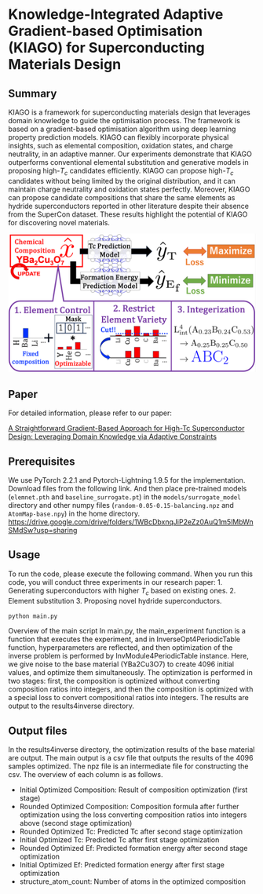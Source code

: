 # Knowledge-Integrated Adaptive Gradient-based Optimisation (KIAGO) for Superconducting Materials Design


## Summary
KIAGO is a framework for superconducting materials design that leverages domain knowledge to guide the optimisation process. The framework is based on a gradient-based optimisation algorithm using deep learning property prediction models. KIAGO can flexibly incorporate physical insights, such as elemental composition, oxidation states, and charge neutrality, in an adaptive manner. Our experiments demonstrate that KIAGO outperforms conventional elemental substitution and generative models in proposing high-$T_c$ candidates efficiently. KIAGO can propose high-$T_c$ candidates without being limited by the original distribution, and it can maintain charge neutrality and oxidation states perfectly. Moreover, KIAGO can propose candidate compositions that share the same elements as hydride superconductors reported in other literature despite their absence from the SuperCon dataset. These results highlight the potential of KIAGO for discovering novel materials.

![hohoge](./images/figure1.png)

## Paper
For detailed information, please refer to our paper:

[A Straightforward Gradient-Based Approach for High-Tc Superconductor Design: Leveraging Domain Knowledge via Adaptive Constraints](https://arxiv.org/abs/2403.13627)

## Prerequisites
We use PyTorch 2.2.1 and Pytorch-Lightning 1.9.5 for the implementation. Download files from the following link. And then place pre-trained models (`elemnet.pth` and `baseline_surrogate.pt`) in the `models/surrogate_model` directory and other numpy files (`random-0.05-0.15-balancing.npz` and `AtomMap-base.npy`) in the home directory. 
https://drive.google.com/drive/folders/1WBcDbxnqJiP2eZz0AuQ1m5lMbWnSMdSw?usp=sharing


## Usage
To run the code, please execute the following command.
When you run this code, you will conduct three experiments in our research paper: 1. Generating superconductors with higher $T_c$ based on existing ones. 2. Element substitution 3. Proposing novel hydride superconductors.

```bash
python main.py
```
Overview of the main script
In main.py, the main_experiment function is a function that executes the experiment, and in InverseOpt4PeriodicTable function, hyperparameters are reflected, and then optimization of the inverse problem is performed by InvModule4PeriodicTable instance.
Here, we give noise to the base material (YBa2Cu3O7) to create 4096 initial values, and optimize them simultaneously. The optimization is performed in two stages: first, the composition is optimized without converting composition ratios into integers, and then the composition is optimized with a special loss to convert compositional ratios into integers. The results are output to the results4inverse directory.

## Output files
In the results4inverse directory, the optimization results of the base material are output. The main output is a csv file that outputs the results of the 4096 samples optimized. The npz file is an intermediate file for constructing the csv. The overview of each column is as follows.
- Initial Optimized Composition: Result of composition optimization (first stage)
- Rounded Optimized Composition: Composition formula after further optimization using the loss converting composition ratios into integers above (second stage optimization)
- Rounded Optimized Tc: Predicted Tc after second stage optimization
- Initial Optimized Tc: Predicted Tc after first stage optimization
- Rounded Optimized Ef: Predicted formation energy after second stage optimization
- Initial Optimized Ef: Predicted formation energy after first stage optimization
- structure_atom_count: Number of atoms in the optimized composition

